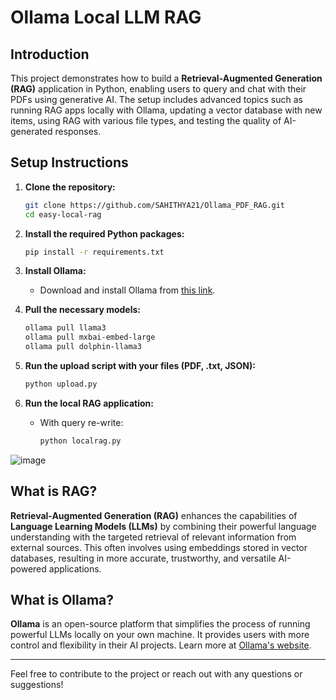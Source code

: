 # Ollama Local LLM RAG

## Introduction

This project demonstrates how to build a **Retrieval-Augmented Generation (RAG)** application in Python, enabling users to query and chat with their PDFs using generative AI. The setup includes advanced topics such as running RAG apps locally with Ollama, updating a vector database with new items, using RAG with various file types, and testing the quality of AI-generated responses.

## Setup Instructions

1. **Clone the repository:**
    ```sh
    git clone https://github.com/SAHITHYA21/Ollama_PDF_RAG.git
    cd easy-local-rag
    ```

2. **Install the required Python packages:**
    ```sh
    pip install -r requirements.txt
    ```

3. **Install Ollama:**
    - Download and install Ollama from [this link](https://ollama.com/download).

4. **Pull the necessary models:**
    ```sh
    ollama pull llama3
    ollama pull mxbai-embed-large
    ollama pull dolphin-llama3
    ```

5. **Run the upload script with your files (PDF, .txt, JSON):**
    ```sh
    python upload.py
    ```

6. **Run the local RAG application:**
    - With query re-write:
        ```sh
        python localrag.py
        ```

![image](https://github.com/SAHITHYA21/Ollama_PDF_RAG/assets/48857403/f1897869-21d9-4efc-ad02-ee5abdbd55bf)

## What is RAG?

**Retrieval-Augmented Generation (RAG)** enhances the capabilities of **Language Learning Models (LLMs)** by combining their powerful language understanding with the targeted retrieval of relevant information from external sources. This often involves using embeddings stored in vector databases, resulting in more accurate, trustworthy, and versatile AI-powered applications.

## What is Ollama?

**Ollama** is an open-source platform that simplifies the process of running powerful LLMs locally on your own machine. It provides users with more control and flexibility in their AI projects. Learn more at [Ollama's website](https://www.ollama.com).

---

Feel free to contribute to the project or reach out with any questions or suggestions!

